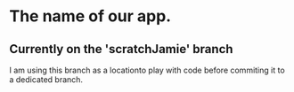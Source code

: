 # The name of our app.

## Currently on the 'scratchJamie' branch

I am using this branch as a locationto play with code before commiting it to a dedicated branch.